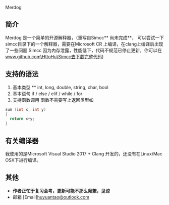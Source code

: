 Merdog
## 简介
Merdog 是一个简单的开源解释器，（重写自Simcc** 尚未完成**， 可以尝试一下simcc目录下的一个解释器，需要在Microsoft CR 上编译，在clang上编译后出现了一些问题.Simcc 因为内存泄露，性能低下，代码不规范已停止更新，你可以在 www.github.com\HttoHu\Simcc去下载完整代码)
## 支持的语法
1. 基本类型 ** int, long, double, string, char, bool
2. 基本语句 if / else / elif / while / for
3. 支持函数调用 函数不需要写上返回类型如
```c++
sum (int x, int y)
{
  return x+y;
}
```

## 有关编译器
我使用的是Microsoft Visual Studio 2017 + Clang 开发的，还没有在Linux/Mac OSX下进行编译。

## 其他
* **作者正忙于复习会考，更新可能不那么频繁，见谅**
* 邮箱 [Email]huyuantao@outlook.com
